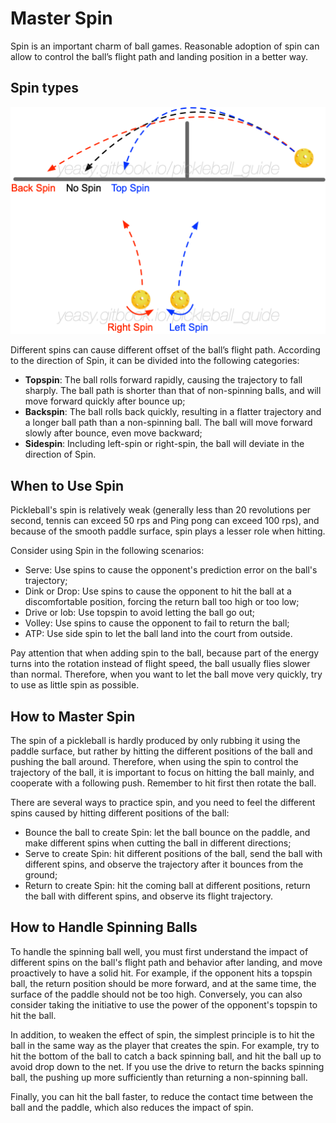 # Master Spin

Spin is an important charm of ball games. Reasonable adoption of spin can allow to control the ball’s flight path and landing position in a better way.

## Spin types

![Fly Trajectory with Various Spins](_images/spin-trajectory.png)

Different spins can cause different offset of the ball’s flight path. According to the direction of Spin, it can be divided into the following categories:

* **Topspin**: The ball rolls forward rapidly, causing the trajectory to fall sharply. The ball path is shorter than that of non-spinning balls, and will move forward quickly after bounce up;
* **Backspin**: The ball rolls back quickly, resulting in a flatter trajectory and a longer ball path than a non-spinning ball. The ball will move forward slowly after bounce, even move backward;
* **Sidespin**: Including left-spin or right-spin, the ball will deviate in the direction of Spin.

## When to Use Spin

Pickleball's spin is relatively weak (generally less than 20 revolutions per second, tennis can exceed 50 rps and Ping pong can exceed 100 rps), and because of the smooth paddle surface, spin plays a lesser role when hitting.

Consider using Spin in the following scenarios:

* Serve: Use spins to cause the opponent's prediction error on the ball's trajectory;
* Dink or Drop: Use spins to cause the opponent to hit the ball at a discomfortable position, forcing the return ball too high or too low;
* Drive or lob: Use topspin to avoid letting the ball go out;
* Volley: Use spins to cause the opponent to fail to return the ball;
* ATP: Use side spin to let the ball land into the court from outside.

Pay attention that when adding spin to the ball, because part of the energy turns into the rotation instead of flight speed, the ball usually flies slower than normal. Therefore, when you want to let the ball move very quickly, try to use as little spin as possible.

## How to Master Spin

The spin of a pickleball is hardly produced by only rubbing it using the paddle surface, but rather by hitting the different positions of the ball and pushing the ball around. Therefore, when using the spin to control the trajectory of the ball, it is important to focus on hitting the ball mainly, and cooperate with a following push. Remember to hit first then rotate the ball.

There are several ways to practice spin, and you need to feel the different spins caused by hitting different positions of the ball:

* Bounce the ball to create Spin: let the ball bounce on the paddle, and make different spins when cutting the ball in different directions;
* Serve to create Spin: hit different positions of the ball, send the ball with different spins, and observe the trajectory after it bounces from the ground;
* Return to create Spin: hit the coming ball at different positions, return the ball with different spins, and observe its flight trajectory.

## How to Handle Spinning Balls

To handle the spinning ball well, you must first understand the impact of different spins on the ball's flight path and behavior after landing, and move proactively to have a solid hit. For example, if the opponent hits a topspin ball, the return position should be more forward, and at the same time, the surface of the paddle should not be too high. Conversely, you can also consider taking the initiative to use the power of the opponent's topspin to hit the ball.

In addition, to weaken the effect of spin, the simplest principle is to hit the ball in the same way as the player that creates the spin. For example, try to hit the bottom of the ball to catch a back spinning ball, and hit the ball up to avoid drop down to the net. If you use the drive to return the backs spinning ball, the pushing up more sufficiently than returning a non-spinning ball.

Finally, you can hit the ball faster, to reduce the contact time between the ball and the paddle, which also reduces the impact of spin. 
